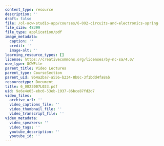 ```yaml
---
content_type: resource
description: ''
draft: false
file: /ol-ocw-studio-app/courses/6-002-circuits-and-electronics-spring-2007/9e6e4e05ebc653eb193786bce87fd2d7_6_0022007L023.pdf
file_size: 48399
file_type: application/pdf
image_metadata:
  caption: ''
  credit: ''
  image-alt: ''
learning_resource_types: []
license: https://creativecommons.org/licenses/by-nc-sa/4.0/
ocw_type: OCWFile
parent_title: Video Lectures
parent_type: CourseSection
parent_uid: 9b4a2ba7-a556-b234-8b0c-3f1bdd4fa8ab
resourcetype: Document
title: 6_0022007L023.pdf
uid: 9e6e4e05-ebc6-53eb-1937-86bce87fd2d7
video_files:
  archive_url: ''
  video_captions_file: ''
  video_thumbnail_file: ''
  video_transcript_file: ''
video_metadata:
  video_speakers: ''
  video_tags: ''
  youtube_description: ''
  youtube_id: ''
---
```

